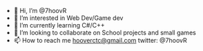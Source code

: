 - 👋 Hi, I’m @7hoovR
- 👀 I’m interested in Web Dev/Game dev
- 🌱 I’m currently learning C#/C++
- 💞️ I’m looking to collaborate on School projects and small games
- 📫 How to reach me
hooverctc@gmail.com
twitter: @7hoovR

<!---
7hoovR/7hoovR is a ✨ special ✨ repository because its `README.md` (this file) appears on your GitHub profile.
You can click the Preview link to take a look at your changes.
--->
